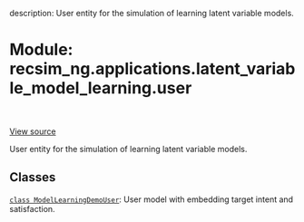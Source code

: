 description: User entity for the simulation of learning latent variable models.

<div itemscope itemtype="http://developers.google.com/ReferenceObject">
<meta itemprop="name" content="recsim_ng.applications.latent_variable_model_learning.user" />
<meta itemprop="path" content="Stable" />
</div>

# Module: recsim_ng.applications.latent_variable_model_learning.user

<!-- Insert buttons and diff -->

<table class="tfo-notebook-buttons tfo-api nocontent" align="left">

</table>

<a target="_blank" href="https://github.com/google-research/recsim_ng/tree/master/recsim_ng/applications/latent_variable_model_learning/user.py">View
source</a>

User entity for the simulation of learning latent variable models.

## Classes

[`class ModelLearningDemoUser`](../../../recsim_ng/applications/latent_variable_model_learning/user/ModelLearningDemoUser.md):
User model with embedding target intent and satisfaction.
